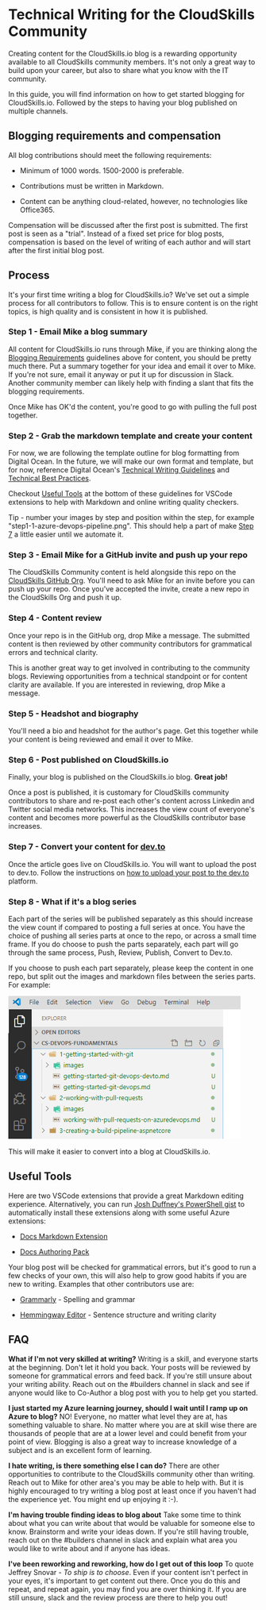 # Technical Writing for the CloudSkills Community

Creating content for the CloudSkills.io blog is a rewarding opportunity available to all CloudSkills community members. It's not only a great way to build upon your career, but also to share what you know with the IT community.

In this guide, you will find information on how to get started blogging for CloudSkills.io. Followed by the steps to having your blog published on multiple channels.

## Blogging requirements and compensation <a name="BloggingReqs"></a>

All blog contributions should meet the following requirements:

- Minimum of 1000 words. 1500-2000 is preferable.

- Contributions must be written in Markdown.

- Content can be anything cloud-related, however, no technologies like Office365.

Compensation will be discussed after the first post is submitted. The first post is seen as a "trial". Instead of a fixed set price for blog posts, compensation is based on the level of writing of each author and will start after the first initial blog post.

## Process

It's your first time writing a blog for CloudSkills.io? We've set out a simple process for all contributors to follow. This is to ensure content is on the right topics, is high quality and is consistent in how it is published.

### Step 1 - Email Mike a blog summary

All content for CloudSkills.io runs through Mike, if you are thinking along the [Blogging Requirements](#BloggingReqs) guidelines above for content, you should be pretty much there. Put a summary together for your idea and email it over to Mike. If you're not sure, email it anyway or put it up for discussion in Slack. Another community member can likely help with finding a slant that fits the blogging requirements.

Once Mike has OK'd the content, you're good to go with pulling the full post together.

### Step 2 - Grab the markdown template and create your content

For now, we are following the template outline for blog formatting from Digital Ocean. In the future, we will make our own format and template, but for now, reference Digital Ocean's [Technical Writing Guidelines](https://www.digitalocean.com/community/tutorials/digitalocean-s-technical-writing-guidelines) and [Technical Best Practices](https://www.digitalocean.com/community/tutorials/technical-recommendations-and-best-practices-for-digitalocean-s-tutorials).

Checkout [Useful Tools](#UsefulTools) at the bottom of these guidelines for VSCode extensions to help with Markdown and online writing quality checkers.

Tip - number your images by step and position within the step, for example "step1-1-azure-devops-pipeline.png". This should help a part of make [Step 7](#Step7) a little easier until we automate it.

### Step 3 - Email Mike for a GitHub invite and push up your repo

The CloudSkills Community content is held alongside this repo on the [CloudSkills GitHub Org](https://github.com/CloudSkills). You'll need to ask Mike for an invite before you can push up your repo. Once you've accepted the invite, create a new repo in the CloudSkills Org and push it up.

### Step 4 - Content review

Once your repo is in the GitHub org, drop Mike a message. The submitted content is then reviewed by other community contributors for grammatical errors and technical clarity.

This is another great way to get involved in contributing to the community blogs. Reviewing opportunities from a technical standpoint or for content clarity are available. If you are interested in reviewing, drop Mike a message.

### Step 5 - Headshot and biography

You'll need a bio and headshot for the author's page. Get this together while your content is being reviewed and email it over to Mike.

### Step 6 - Post published on CloudSkills.io

Finally, your blog is published on the CloudSkills.io blog. **Great job!**

Once a post is published, it is customary for CloudSkills community contributors to share and re-post each other's content across Linkedin and Twitter social media networks. This increases the view count of everyone's content and becomes more powerful as the CloudSkills contributor base increases.

### Step 7 - Convert your content for [dev.to](https://dev.to/)<a name="Step7"></a>

Once the article goes live on CloudSkills.io. You will want to upload the post to dev.to. Follow the instructions on [how to upload your post to the dev.to](/step8-convert-blog-for-devto.md) platform.

### Step 8 - What if it's a blog series

Each part of the series will be published separately as this should increase the view count if compared to posting a full series at once. You have the choice of pushing all series parts at once to the repo, or across a small time frame. If you do choose to push the parts separately, each part will go through the same process, Push, Review, Publish, Convert to Dev.to.

If you choose to push each part separately, please keep the content in one repo, but split out the images and markdown files between the series parts. For example:

![splitseriesparts](/Images/step8-2-split-out-series-parts.png)

This will make it easier to convert into a blog at CloudSkills.io.

## Useful Tools

Here are two VSCode extensions that provide a great Markdown editing experience. Alternatively, you can run [Josh Duffney's PowerShell gist](https://github.com/CloudSkills/automation-assets/tree/master/vscode-bootstrap) to automatically install these extensions along with some useful Azure extensions:

- [Docs Markdown Extension](https://marketplace.visualstudio.com/items?itemName=docsmsft.docs-markdown)

- [Docs Authoring Pack](https://marketplace.visualstudio.com/items?itemName=docsmsft.docs-authoring-pack)

Your blog post will be checked for grammatical errors, but it's good to run a few checks of your own, this will also help to grow good habits if you are new to writing. Examples that other contributors use are:

- [Grammarly](https://app.grammarly.com/) - Spelling and grammar

- [Hemmingway Editor](http://www.hemingwayapp.com/) - Sentence structure and writing clarity

## FAQ

**What if I'm not very skilled at writing?**
Writing is a skill, and everyone starts at the beginning. Don't let it hold you back. Your posts will be reviewed by someone for grammatical errors and feed back. If you're still unsure about your writing ability. Reach out on the #builders channel in slack and see if anyone would like to Co-Author a blog post with you to help get you started.

**I just started my Azure learning journey, should I wait until I ramp up on Azure to blog?**
NO! Everyone, no matter what level they are at, has something valuable to share. No matter where you are at skill wise there are thousands of people that are at a lower level and could benefit from your point of view. Blogging is also a great way to increase knowledge of a subject and is an excellent form of learning.

 **I hate writing, is there something else I can do?**
There are other opportunities to contribute to the CloudSkills community other than writing. Reach out to Mike for other area's you may be able to help with. But it is highly encouraged to try writing a blog post at least once if you haven't had the experience yet. You might end up enjoying it :-).

**I'm having trouble finding ideas to blog about**
Take some time to think about what you can write about that would be valuable for someone else to know. Brainstorm and write your ideas down. If you're still having trouble, reach out on the #builders channel in slack and explain what area you would like to write about and if anyone has ideas.

**I've been reworking and reworking, how do I get out of this loop**
To quote Jeffrey Snovar - *To ship is to choose*. Even if your content isn't perfect in your eyes, it's important to get content out there. Once you do this and repeat, and repeat again, you may find you are over thinking it. If you are still unsure, slack and the review process are there to help you out!
